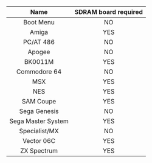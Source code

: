 | Name | SDRAM board required |
|:---:|:---:|
| Boot Menu | NO |
| Amiga | YES |
| PC/AT 486 | NO |
| Apogee | NO |
| BK0011M | YES |
| Commodore 64 | NO |
| MSX | YES |
| NES | YES |
| SAM Coupe | YES |
| Sega Genesis | NO |
| Sega Master System | YES |
| Specialist/MX | NO |
| Vector 06C | YES |
| ZX Spectrum | YES |
